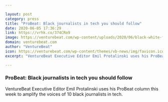 ```yaml
---

layout: post
category: press
title: "ProBeat: Black journalists in tech you should follow"
date: 2020-06-05 17:36:29
link: https://vrhk.co/374CRo9
image: https://venturebeat.com/wp-content/uploads/2020/06/black-white-fists.png?w=1200&strip=all
domain: venturebeat.com
author: "VentureBeat"
icon: https://venturebeat.com/wp-content/themes/vb-news/img/favicon.ico
excerpt: "VentureBeat Executive Editor Emil Protalinski uses his ProBeat column this week to amplify the voices of 10 black journalists in tech."

---
```


### ProBeat: Black journalists in tech you should follow

VentureBeat Executive Editor Emil Protalinski uses his ProBeat column this week to amplify the voices of 10 black journalists in tech.